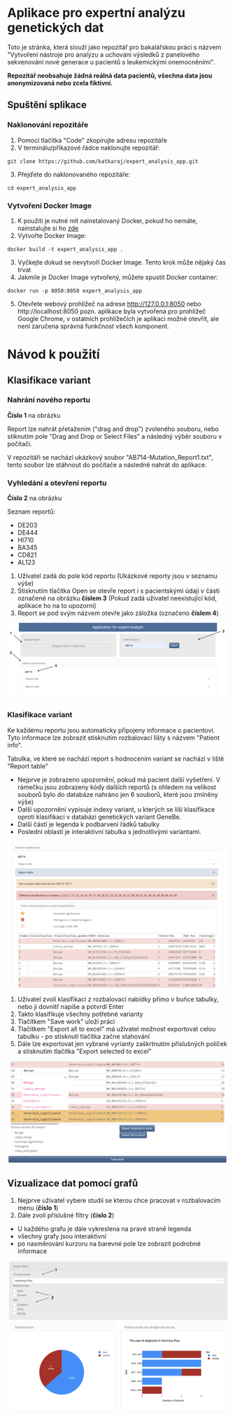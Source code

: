 # Aplikace pro expertní analýzu genetických dat
Toto je stránka, která slouží jako repozitář pro bakalářskou práci s názvem
"Vytvoření nástroje pro analýzu a uchování výsledků z panelového sekvenování nové generace u pacientů
s leukemickými onemocněními".  

**Repozitář neobsahuje žádná reálná data pacientů, všechna data jsou anonymizovaná nebo zcela fiktivní.**
## Spuštění splikace

### Naklonování repozitáře

1. Pomocí tlačítka "Code" zkopírujte adresu repozitáře
2. V terminálu/příkazové řádce naklonujte repozitář:
```
git clone https://github.com/katkaraj/expert_analysis_app.git
```
3. Přejďete do naklonovaného repozitáře:
```
cd expert_analysis_app
```

### Vytvoření Docker Image
1. K použití je nutné mít nainstalovaný Docker, pokud ho nemáte, nainstalujte si ho [zde](https://docs.docker.com/desktop/)
2. Vytvořte Docker Image:
```
docker build -t expert_analysis_app .
```
3. Vyčkejte dokud se nevytvoří Docker Image. Tento krok může nějaký čas trvat
4. Jakmile je Docker Image vytvořený, můžete spustit Docker container:
```
docker run -p 8050:8050 expert_analysis_app
```
5. Otevřete webový prohlížeč na adrese http://127.0.0.1:8050 nebo http://localhost:8050
pozn. aplikace byla vytvořena pro prohlížeč Google Chrome, v ostatních prohlížečích je aplikaci možné otevřít, 
ale není zaručena správná funkčnost všech komponent.

# Návod k použití

## Klasifikace variant

### Nahrání nového reportu

**Číslo 1** na obrázku  

Report lze nahrát přetažením ("drag and drop") zvoleného souboru, nebo stiknutím pole 
"Drag and Drop or Select Files" a následný výběr souboru v počítači.  

V repozitáři se nachází ukázkový soubor "AB714-Mutation_Report1.txt", tento soubor lze stáhnout do počítače 
a následně nahrát do aplikace.

### Vyhledání a otevření reportu

**Číslo 2** na obrázku  

Seznam reportů: 
- DE203
- DE444
- HI710
- BA345
- CD821
- AL123

1. Uživatel zadá do pole kód reportu (Ukázkové reporty jsou v seznamu výše)
2. Stisknutím tlačítka Open se otevře report i s pacientskými údaji v části označené na obrázku **číslem 3**
   (Pokud zadá uživatel neexistující kód, aplikace ho na to upozorní)
3. Report se pod svým názvem otevře jako záložka (označeno **číslem 4**)  

!['Screen1'](imgs/img1.png)  

### Klasifikace variant

Ke každému reportu jsou automaticky připojeny informace o pacientovi.
Tyto informace lze zobrazit stisknutím rozbalovací lišty s názvem "Patient info".  


Tabulka, ve které se nachází report s hodnocením variant se nachází v liště "Report table"  

- Nejprve je zobrazeno upozornění, pokud má pacient další vyšetření. V rámečku
jsou zobrazeny kódy dalších reportů (s ohledem na velikost souborů bylo do databáze nahráno jen
6 souborů, které jsou zmíněny výše)
- Další upozornění vypisuje indexy variant, u kterých se liší klasifikace oproti klasifikaci v 
databázi genetických variant GeneBe.
- Další částí je legenda k podbarvení řádků tabulky
- Poslední oblastí je interaktivní tabulka s jednotlivými variantami.

!['Screen2'](imgs/img2.png)  

1. Uživatel zvolí klasifikaci z rozbalovací nabídky přímo v buňce tabulky, nebo ji dovnitř napíše a potvrdí Enter
2. Takto klasifikuje všechny potřebné varianty
3. Tlačítkem "Save work" uloží práci
4. Tlačítkem "Export all to excel" má uživatel možnost exportovat celou tabulku - 
po stisknutí tlačítka začne stahování
5. Dále lze exportovat jen vybrané vyrianty zaškrtnutím příslušných políček a 
stisknutím tlačítka "Export selected to excel"

!['Screen4'](imgs/img4.png)
## Vizualizace dat pomocí grafů

1. Nejprve uživatel vybere studii se kterou chce pracovat v rozbalovacím menu (**číslo 1**)
2. Dále zvolí příslušné filtry (**číslo 2**)
- U každého grafu je dále vykreslena na pravé straně legenda
- všechny grafy jsou interaktivní
- po nasměrování kurzoru na barevné pole lze zobrazit
podrobné informace

!['Screen3'](imgs/img3.png)
